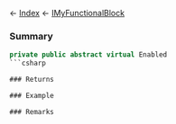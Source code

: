 ← [Index](Api-Index) ← [IMyFunctionalBlock](Sandbox.ModAPI.Ingame.IMyFunctionalBlock)

### Summary

```csharp
private public abstract virtual Enabled
```csharp

### Returns

### Example

### Remarks

